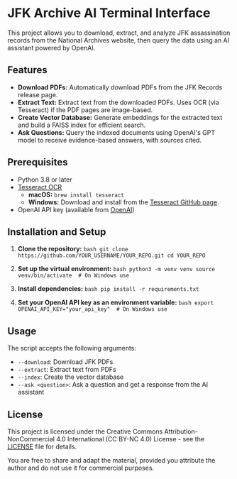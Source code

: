 # JFK Archive AI Terminal Interface

This project allows you to download, extract, and analyze JFK assassination records from the National Archives website, then query the data using an AI assistant powered by OpenAI.

## Features

- **Download PDFs:** Automatically download PDFs from the JFK Records release page.
- **Extract Text:** Extract text from the downloaded PDFs. Uses OCR (via Tesseract) if the PDF pages are image-based.
- **Create Vector Database:** Generate embeddings for the extracted text and build a FAISS index for efficient search.
- **Ask Questions:** Query the indexed documents using OpenAI's GPT model to receive evidence-based answers, with sources cited.

## Prerequisites

- Python 3.8 or later
- [Tesseract OCR](https://github.com/tesseract-ocr/tesseract)
  - **macOS:** `brew install tesseract`
  - **Windows:** Download and install from the [Tesseract GitHub page](https://github.com/tesseract-ocr/tesseract).
- OpenAI API key (available from [OpenAI](https://platform.openai.com/account/api-keys))

## Installation and Setup

1. **Clone the repository:**
    `bash
    git clone https://github.com/YOUR_USERNAME/YOUR_REPO.git
    cd YOUR_REPO
    `

2. **Set up the virtual environment:**
    `bash
    python3 -m venv venv
    source venv/bin/activate  # On Windows use 
    `

3. **Install dependencies:**
    `bash
    pip install -r requirements.txt
    `

4. **Set your OpenAI API key as an environment variable:**
    `bash
    export OPENAI_API_KEY="your_api_key"  # On Windows use 
    `

## Usage

The script  accepts the following arguments:

- `--download`: Download JFK PDFs
- `--extract`: Extract text from PDFs
- `--index`: Create the vector database
- `--ask <question>`: Ask a question and get a response from the AI assistant

## License

This project is licensed under the Creative Commons Attribution-NonCommercial 4.0 International (CC BY-NC 4.0) License - see the [LICENSE](LICENSE) file for details.

You are free to share and adapt the material, provided you attribute the author and do not use it for commercial purposes.
